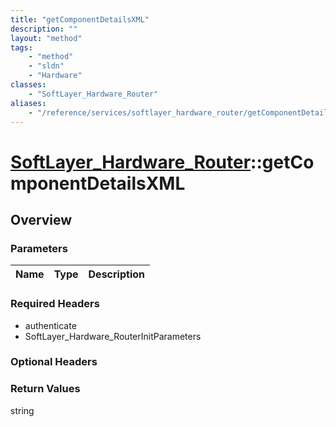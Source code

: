 ```yaml
---
title: "getComponentDetailsXML"
description: ""
layout: "method"
tags:
    - "method"
    - "sldn"
    - "Hardware"
classes:
    - "SoftLayer_Hardware_Router"
aliases:
    - "/reference/services/softlayer_hardware_router/getComponentDetailsXML"
---
```

# [SoftLayer_Hardware_Router](/reference/services/SoftLayer_Hardware_Router)::getComponentDetailsXML




## Overview 


### Parameters 
|Name | Type | Description |
| --- | --- | --- |


### Required Headers
* authenticate
* SoftLayer_Hardware_RouterInitParameters

### Optional Headers

### Return Values
string

